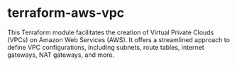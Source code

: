 # terraform-aws-vpc
This Terraform module facilitates the creation of Virtual Private Clouds (VPCs) on Amazon Web Services (AWS). It offers a streamlined approach to  define VPC configurations, including subnets, route tables, internet gateways, NAT gateways, and more.

